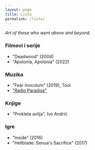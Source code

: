 ```yaml
---
layout: page
title: Lista
permalink: /lista/
---
```


*Art of those who went above and beyond.*

### Filmovi i serije

- "Deadwood" (2004)
- "Apolonia, Apolonia" (2022)

### Muzika

- "Fear Inocolum" (2019), Tool
- ["Radio Paradise"](https://radioparadise.com)

### Knjige

- "Prokleta avlija", Ivo Andrić

### Igre

- "Inside" (2016)
- "Hellblade: Senua's Sacrifice" (2017)

